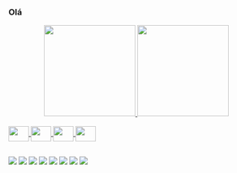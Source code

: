### Olá

<div align="center">
  <a href="https://github.com/niltonatanasio">
  <img height="180em" src="https://github-readme-stats.vercel.app/api?username=niltonatanasio&show_icons=true&theme=dark&include_all_commits=true&count_private=true"/>
  <img height="180em" src="https://github-readme-stats.vercel.app/api/top-langs/?username=niltonatanasio&layout=compact&langs_count=7&theme=dark"/>
</div>

<div style="display: inline_block"><br>
  <img align="center" height="30" width="40" src="https://cdn.jsdelivr.net/gh/devicons/devicon/icons/java/java-original.svg" />
  <img align="center" height="30" width="40" src="https://cdn.jsdelivr.net/gh/devicons/devicon/icons/javascript/javascript-original.svg" />
  <img align="center" height="30" width="40" src="https://cdn.jsdelivr.net/gh/devicons/devicon/icons/css3/css3-original.svg" />
  <img align="center" height="30" width="40" src="https://cdn.jsdelivr.net/gh/devicons/devicon/icons/html5/html5-original.svg" />
</div>
  
##
  
<div>
  <a href="https://www.facebook.com/niih.cesar.5/" target="_blank"><img src="https://img.shields.io/badge/Facebook-1877F2?style=for-the-badge&logo=facebook&logoColor=white"/></a>
  <a><img src="https://img.shields.io/badge/Instagram-E4405F?style=for-the-badge&logo=instagram&logoColor=white"/></a>
  <a><img src="https://img.shields.io/badge/LinkedIn-0077B5?style=for-the-badge&logo=linkedin&logoColor=white"/></a>
  <a><img src="https://img.shields.io/badge/Netlify-00C7B7?style=for-the-badge&logo=netlify&logoColor=white"/></a>
  <a><img src="https://img.shields.io/badge/Telegram-2CA5E0?style=for-the-badge&logo=telegram&logoColor=white"/></a>
  <a><img src="https://img.shields.io/badge/Slack-4A154B?style=for-the-badge&logo=slack&logoColor=white"/></a>
  <a><img src="https://img.shields.io/badge/Discord-7289DA?style=for-the-badge&logo=discord&logoColor=white"/></a>
  <a><img src="https://img.shields.io/badge/Zoom-2D8CFF?style=for-the-badge&logo=zoom&logoColor=white"/></a>
</div>
